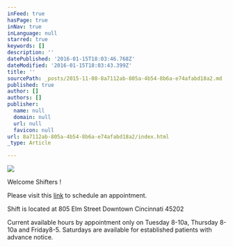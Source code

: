 ```yaml
---
inFeed: true
hasPage: true
inNav: true
inLanguage: null
starred: true
keywords: []
description: ''
datePublished: '2016-01-15T18:03:46.768Z'
dateModified: '2016-01-15T18:03:43.399Z'
title: ''
sourcePath: _posts/2015-11-08-8a7112ab-805a-4b54-8b6a-e74afabd18a2.md
published: true
author: []
authors: []
publisher:
  name: null
  domain: null
  url: null
  favicon: null
url: 8a7112ab-805a-4b54-8b6a-e74afabd18a2/index.html
_type: Article

---
```

![](https://the-grid-user-content.s3-us-west-2.amazonaws.com/900ee071-7dcb-4ffe-9f84-a648e488bad9.jpg)

Welcome Shifters !

Please visit this [link][0] to schedule an appointment. 

Shift is located at 805 Elm Street Downtown Cincinnati 45202

Current available hours by appointment only on Tuesday 8-10a, Thursday 8-10a and Friday8-5\. Saturdays are available for established patients with advance notice.

[0]: https://www.schedulicity.com/scheduling/SCW4TF